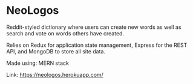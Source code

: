 # NeoLogos

Reddit-styled dictionary where users can create new words as well as search and vote on words others have created.

Relies on Redux for application state management, Express for the REST API, and MongoDB to store all site data.


Made using: MERN stack

Link: https://neologos.herokuapp.com/
